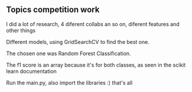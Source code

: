 ## Topics competition work

I did a lot of research, 4 diferent collabs an so on, diferent features and other things

Different models, using GridSearchCV to find the best one.

The chosen one was Random Forest Classification.

The f1 score is an array because it's for both classes, as seen in the scikit learn documentation

Run the main.py, also import the libraries :) that's all
